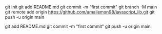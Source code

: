 git init
git add README.md
git commit -m "first commit"
git branch -M main
git remote add origin https://github.com/amailemon98/javascript_lib.git
git push -u origin main

git add README.md
git commit -m "first commit"
git push -u origin main